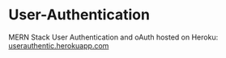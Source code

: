 # User-Authentication
MERN Stack User Authentication and oAuth hosted on Heroku: [userauthentic.herokuapp.com](https://userauthentic.herokuapp.com/)
